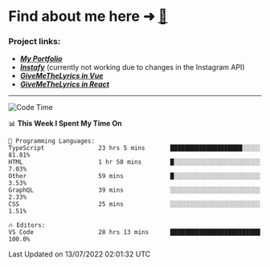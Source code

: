 # Find about me here ➜ [🧑](https://pauabella.dev)

### Project links:
- ***[My Portfolio](https://pauabella.dev)***
- ***[Instafy](https://instafy.me)*** (currently not working due to changes in the Instagram API)
- ***[GiveMeTheLyrics in Vue](https://lyrics.pauabella.dev)***
- ***[GiveMeTheLyrics in React](https://pauabella.dev/GiveMeTheLyrics)***

---
<!--START_SECTION:waka-->
![Code Time](http://img.shields.io/badge/Code%20Time-1%2C269%20hrs%2043%20mins-blue)

📊 **This Week I Spent My Time On** 

```text
💬 Programming Languages: 
TypeScript               23 hrs 5 mins       ████████████████████░░░░░   81.81% 
HTML                     1 hr 58 mins        █░░░░░░░░░░░░░░░░░░░░░░░░   7.03% 
Other                    59 mins             █░░░░░░░░░░░░░░░░░░░░░░░░   3.53% 
GraphQL                  39 mins             ░░░░░░░░░░░░░░░░░░░░░░░░░   2.33% 
CSS                      25 mins             ░░░░░░░░░░░░░░░░░░░░░░░░░   1.51%

🔥 Editors: 
VS Code                  28 hrs 13 mins      █████████████████████████   100.0%

```


 Last Updated on 13/07/2022 02:01:32 UTC
<!--END_SECTION:waka-->
